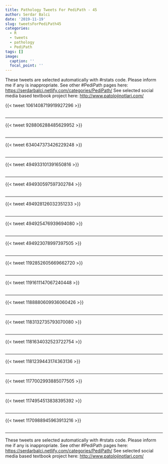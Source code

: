 ```yaml
---
title: Pathology Tweets For PediPath - 45
author: Serdar Balci
date: '2019-11-19'
slug: tweetsForPediPath45
categories:
  - R
  - tweets
  - pathology
  - PediPath
tags: []
image:
  caption: ''
  focal_point: ''
---
```



These tweets are selected automatically with #rstats code. Please inform me if any is inappropriate.
See other #PediPath pages here: https://serdarbalci.netlify.com/categories/PediPath/ 
See selected social media based textbook project here: http://www.patolojinotlari.com/

{{< tweet 1061408719919927296 >}}
<br>
<br>
<hr>
{{< tweet 928806288485629952 >}}
<br>
<br>
<hr>
{{< tweet 634047373426229248 >}}
<br>
<br>
<hr>
{{< tweet 494933101391650816 >}}
<br>
<br>
<hr>
{{< tweet 494930597597302784 >}}
<br>
<br>
<hr>
{{< tweet 494928126032351233 >}}
<br>
<br>
<hr>
{{< tweet 494925476939694080 >}}
<br>
<br>
<hr>
{{< tweet 494923078997397505 >}}
<br>
<br>
<hr>
{{< tweet 1192852605669662720 >}}
<br>
<br>
<hr>
{{< tweet 1191611147067240448 >}}
<br>
<br>
<hr>
{{< tweet 1188880609936060426 >}}
<br>
<br>
<hr>
{{< tweet 1183132735793070080 >}}
<br>
<br>
<hr>
{{< tweet 1181634032523722754 >}}
<br>
<br>
<hr>
{{< tweet 1181239443174363136 >}}
<br>
<br>
<hr>
{{< tweet 1177002993885077505 >}}
<br>
<br>
<hr>
{{< tweet 1174954513838395392 >}}
<br>
<br>
<hr>
{{< tweet 1170988945963913216 >}}
<br>
<br>
<hr>


These tweets are selected automatically with #rstats code. Please inform me if any is inappropriate.
See other #PediPath pages here: https://serdarbalci.netlify.com/categories/PediPath/ 
See selected social media based textbook project here: http://www.patolojinotlari.com/
